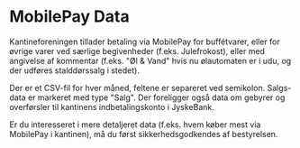 # MobilePay Data

Kantineforeningen tillader betaling via MobilePay for buffétvarer,
eller for øvrige varer ved særlige begivenheder (f.eks. Julefrokost),
eller med angivelse af kommentar (f.eks. "Øl & Vand" hvis nu
ølautomaten er i udu, og der udføres stalddørssalg i stedet).

Der er et CSV-fil for hver måned, feltene er separeret ved semikolon.
Salgs-data er markeret med type "Salg". Der foreligger også data om
gebyrer og overførsler til kantinens indbetalingskonto i JyskeBank.

Er du interesseret i mere detaljeret data (f.eks. hvem køber mest via
MobilePay i kantinen), må du først sikkerhedsgodkendes af bestyrelsen.
